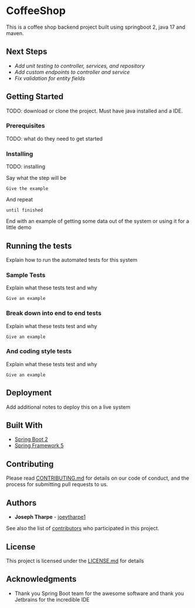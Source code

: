 # CoffeeShop

This is a coffee shop backend project built using springboot 2, java 17 and maven.

## Next Steps
* *Add unit testing to controller, services, and repository*
* *Add custom endpoints to controller and service*
* *Fix validation for entity fields*

## Getting Started

TODO: download or clone the project. Must have java installed and a IDE.

### Prerequisites

TODO: what do they need to get started

### Installing

TODO: installing

Say what the step will be

    Give the example

And repeat

    until finished

End with an example of getting some data out of the system or using it
for a little demo

## Running the tests

Explain how to run the automated tests for this system

### Sample Tests

Explain what these tests test and why

    Give an example

### Break down into end to end tests

Explain what these tests test and why

    Give an example

### And coding style tests

Explain what these tests test and why

```
Give an example
```

## Deployment

Add additional notes to deploy this on a live system

## Built With

- [Spring Boot 2](https://projects.spring.io/spring-boot/)
- [Spring Framework 5](https://projects.spring.io/spring-framework/)

## Contributing

Please read [CONTRIBUTING.md](CONTRIBUTING.md) for details on our code
of conduct, and the process for submitting pull requests to us.

## Authors

- **Joseph Tharpe** - [joeytharpe1](https://github.com/joeytharpe1)

See also the list of
[contributors](https://github.com/PurpleBooth/a-good-readme-template/contributors)
who participated in this project.

## License

This project is licensed under the [LICENSE.md](LICENSE.md) for details

## Acknowledgments

- Thank you Spring Boot team for the awesome software and thank you Jetbrains for the incredible IDE